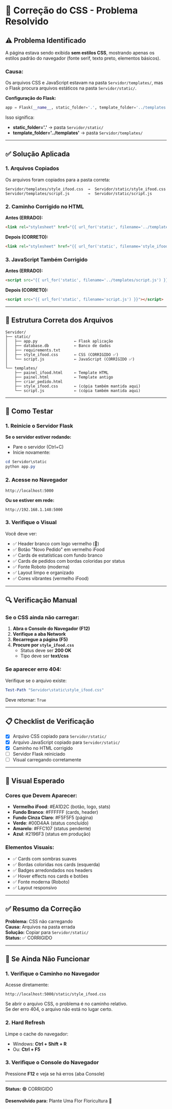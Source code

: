 # 🔧 Correção do CSS - Problema Resolvido

## ⚠️ Problema Identificado

A página estava sendo exibida **sem estilos CSS**, mostrando apenas os estilos padrão do navegador (fonte serif, texto preto, elementos básicos).

### Causa:
Os arquivos CSS e JavaScript estavam na pasta `Servidor/templates/`, mas o Flask procura arquivos estáticos na pasta `Servidor/static/`.

**Configuração do Flask:**
```python
app = Flask(__name__, static_folder='.', template_folder='../templates')
```

Isso significa:
- **static_folder='.'** → pasta `Servidor/static/`
- **template_folder='../templates'** → pasta `Servidor/templates/`

---

## ✅ Solução Aplicada

### 1. Arquivos Copiados

Os arquivos foram copiados para a pasta correta:

```
Servidor/templates/style_ifood.css  →  Servidor/static/style_ifood.css
Servidor/templates/script.js        →  Servidor/static/script.js
```

### 2. Caminho Corrigido no HTML

**Antes (ERRADO):**
```html
<link rel="stylesheet" href="{{ url_for('static', filename='../templates/style_ifood.css') }}">
```

**Depois (CORRETO):**
```html
<link rel="stylesheet" href="{{ url_for('static', filename='style_ifood.css') }}">
```

### 3. JavaScript Também Corrigido

**Antes (ERRADO):**
```html
<script src="{{ url_for('static', filename='../templates/script.js') }}"></script>
```

**Depois (CORRETO):**
```html
<script src="{{ url_for('static', filename='script.js') }}"></script>
```

---

## 📁 Estrutura Correta dos Arquivos

```
Servidor/
├── static/
│   ├── app.py                ← Flask aplicação
│   ├── database.db           ← Banco de dados
│   ├── requirements.txt
│   ├── style_ifood.css       ← CSS (CORRIGIDO ✅)
│   └── script.js             ← JavaScript (CORRIGIDO ✅)
│
└── templates/
    ├── painel_ifood.html     ← Template HTML
    ├── painel.html           ← Template antigo
    ├── criar_pedido.html
    ├── style_ifood.css       ← (cópia também mantida aqui)
    └── script.js             ← (cópia também mantida aqui)
```

---

## 🚀 Como Testar

### 1. Reinicie o Servidor Flask

**Se o servidor estiver rodando:**
- Pare o servidor (Ctrl+C)
- Inicie novamente:

```powershell
cd Servidor\static
python app.py
```

### 2. Acesse no Navegador

```
http://localhost:5000
```

**Ou se estiver em rede:**
```
http://192.168.1.148:5000
```

### 3. Verifique o Visual

Você deve ver:
- ✅ Header branco com logo vermelho (🌺)
- ✅ Botão "Novo Pedido" em vermelho iFood
- ✅ Cards de estatísticas com fundo branco
- ✅ Cards de pedidos com bordas coloridas por status
- ✅ Fonte Roboto (moderna)
- ✅ Layout limpo e organizado
- ✅ Cores vibrantes (vermelho iFood)

---

## 🔍 Verificação Manual

### Se o CSS ainda não carregar:

1. **Abra o Console do Navegador (F12)**
2. **Verifique a aba Network**
3. **Recarregue a página (F5)**
4. **Procure por `style_ifood.css`**
   - Status deve ser **200 OK**
   - Tipo deve ser **text/css**

### Se aparecer erro 404:

Verifique se o arquivo existe:
```powershell
Test-Path "Servidor\static\style_ifood.css"
```

Deve retornar: `True`

---

## 📋 Checklist de Verificação

- [x] Arquivo CSS copiado para `Servidor/static/`
- [x] Arquivo JavaScript copiado para `Servidor/static/`
- [x] Caminho no HTML corrigido
- [ ] Servidor Flask reiniciado
- [ ] Visual carregando corretamente

---

## 🎨 Visual Esperado

### Cores que Devem Aparecer:
- **Vermelho iFood**: #EA1D2C (botão, logo, stats)
- **Fundo Branco**: #FFFFFF (cards, header)
- **Fundo Cinza Claro**: #F5F5F5 (página)
- **Verde**: #00D4AA (status concluído)
- **Amarelo**: #FFC107 (status pendente)
- **Azul**: #2196F3 (status em produção)

### Elementos Visuais:
- ✅ Cards com sombras suaves
- ✅ Bordas coloridas nos cards (esquerda)
- ✅ Badges arredondados nos headers
- ✅ Hover effects nos cards e botões
- ✅ Fonte moderna (Roboto)
- ✅ Layout responsivo

---

## ✅ Resumo da Correção

**Problema:** CSS não carregando  
**Causa:** Arquivos na pasta errada  
**Solução:** Copiar para `Servidor/static/`  
**Status:** ✅ CORRIGIDO

---

## 🚨 Se Ainda Não Funcionar

### 1. Verifique o Caminho no Navegador

Acesse diretamente:
```
http://localhost:5000/static/style_ifood.css
```

Se abrir o arquivo CSS, o problema é no caminho relativo.  
Se der erro 404, o arquivo não está no lugar certo.

### 2. Hard Refresh

Limpe o cache do navegador:
- Windows: **Ctrl + Shift + R**
- Ou: **Ctrl + F5**

### 3. Verifique o Console do Navegador

Pressione **F12** e veja se há erros (aba Console)

---

**Status:** 🟢 CORRIGIDO

**Desenvolvido para:** Plante Uma Flor Floricultura 🌺

